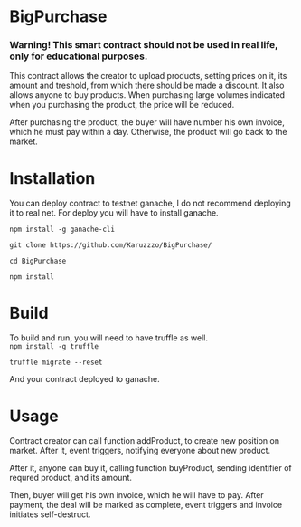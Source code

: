 # BigPurchase

### Warning! This smart contract should not be used in real life, only for educational purposes.

This  contract allows the creator to upload products, setting prices on it, its amount and treshold, from which there should be made a discount.
It also allows anyone to buy products. 
When purchasing large volumes indicated when you purchasing the product, the price will be reduced.

After purchasing the product, the buyer will have number his own invoice, which he must pay within a day. 
Otherwise, the product will go back to the market.

# Installation

You can deploy contract to testnet ganache, I do not recommend deploying it to real net. For deploy you will have to install ganache.

`npm install -g ganache-cli`

`git clone https://github.com/Karuzzzo/BigPurchase/`

`cd BigPurchase`

`npm install`

# Build

To build and run, you will need to have truffle as well.  
`npm install -g truffle`

`truffle migrate --reset` 

And your contract deployed to ganache.

# Usage

Contract creator can call function addProduct, to create new position on market. After it, event triggers, notifying everyone about new product.

After it, anyone can buy it, calling function buyProduct, sending identifier of requred product, and its amount.

Then, buyer will get his own invoice, which he will have to pay. After payment, the deal will be marked as complete, event triggers and invoice initiates self-destruct.

